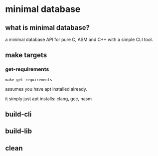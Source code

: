 
# minimal database

## what is minimal database?

a minimal database API for pure C, ASM and C++ with a simple CLI tool.


## make targets
### get-requirements

    make get-requirements

assumes you have apt installed already.

it simply just apt installs: clang, gcc, nasm

## build-cli
## build-lib
## clean  
